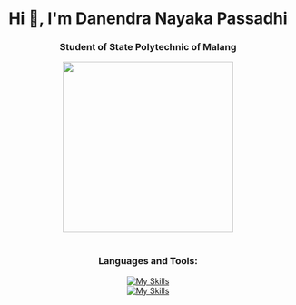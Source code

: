 <h1 align="center">Hi 👋, I'm Danendra Nayaka Passadhi</h1>
<h3 align="center">Student of State Polytechnic of Malang</h3>

<div align="center">
<img src="https://user-images.githubusercontent.com/74038190/212749447-bfb7e725-6987-49d9-ae85-2015e3e7cc41.gif" width="300">
<br><br>

<h3 align="center">Languages and Tools:</h3>

[![My Skills](https://skillicons.dev/icons?i=java,html,css,js)]()
<br>
[![My Skills](https://skillicons.dev/icons?i=ps,pr,git,vscode,figma)]()
